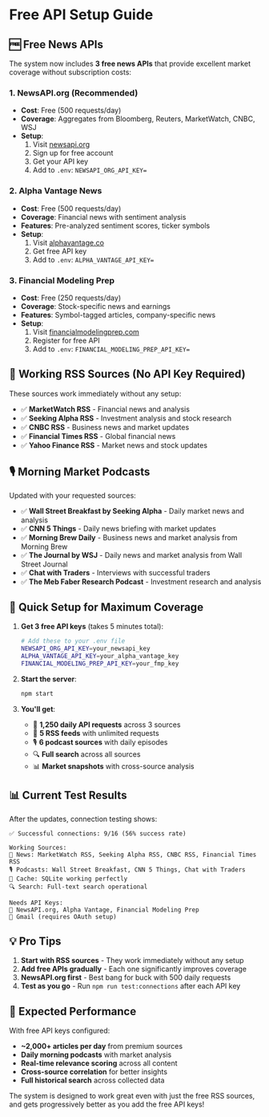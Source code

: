 # Free API Setup Guide

## 🆓 Free News APIs

The system now includes **3 free news APIs** that provide excellent market coverage without subscription costs:

### 1. NewsAPI.org (Recommended)
- **Cost**: Free (500 requests/day)
- **Coverage**: Aggregates from Bloomberg, Reuters, MarketWatch, CNBC, WSJ
- **Setup**: 
  1. Visit [newsapi.org](https://newsapi.org)
  2. Sign up for free account
  3. Get your API key
  4. Add to `.env`: `NEWSAPI_ORG_API_KEY=`

### 2. Alpha Vantage News
- **Cost**: Free (500 requests/day) 
- **Coverage**: Financial news with sentiment analysis
- **Features**: Pre-analyzed sentiment scores, ticker symbols
- **Setup**:
  1. Visit [alphavantage.co](https://www.alphavantage.co)
  2. Get free API key
  3. Add to `.env`: `ALPHA_VANTAGE_API_KEY=`

### 3. Financial Modeling Prep
- **Cost**: Free (250 requests/day)
- **Coverage**: Stock-specific news and earnings
- **Features**: Symbol-tagged articles, company-specific news
- **Setup**:
  1. Visit [financialmodelingprep.com](https://financialmodelingprep.com)
  2. Register for free API
  3. Add to `.env`: `FINANCIAL_MODELING_PREP_API_KEY=`

## 📰 Working RSS Sources (No API Key Required)

These sources work immediately without any setup:

- ✅ **MarketWatch RSS** - Financial news and analysis
- ✅ **Seeking Alpha RSS** - Investment analysis and stock research  
- ✅ **CNBC RSS** - Business news and market updates
- ✅ **Financial Times RSS** - Global financial news
- ✅ **Yahoo Finance RSS** - Market news and stock updates

## 🎙️ Morning Market Podcasts  

Updated with your requested sources:

- ✅ **Wall Street Breakfast by Seeking Alpha** - Daily market news and analysis
- ✅ **CNN 5 Things** - Daily news briefing with market updates
- ✅ **Morning Brew Daily** - Business news and market analysis from Morning Brew
- ✅ **The Journal by WSJ** - Daily news and market analysis from Wall Street Journal
- ✅ **Chat with Traders** - Interviews with successful traders
- ✅ **The Meb Faber Research Podcast** - Investment research and analysis

## 🚀 Quick Setup for Maximum Coverage

1. **Get 3 free API keys** (takes 5 minutes total):
   ```bash
   # Add these to your .env file
   NEWSAPI_ORG_API_KEY=your_newsapi_key
   ALPHA_VANTAGE_API_KEY=your_alpha_vantage_key  
   FINANCIAL_MODELING_PREP_API_KEY=your_fmp_key
   ```

2. **Start the server**:
   ```bash
   npm start
   ```

3. **You'll get**:
   - 📰 **1,250 daily API requests** across 3 sources
   - 📡 **5 RSS feeds** with unlimited requests
   - 🎙️ **6 podcast sources** with daily episodes
   - 🔍 **Full search** across all sources
   - 📊 **Market snapshots** with cross-source analysis

## 📊 Current Test Results

After the updates, connection testing shows:

```
✅ Successful connections: 9/16 (56% success rate)

Working Sources:
📰 News: MarketWatch RSS, Seeking Alpha RSS, CNBC RSS, Financial Times RSS
🎙️ Podcasts: Wall Street Breakfast, CNN 5 Things, Chat with Traders  
💾 Cache: SQLite working perfectly
🔍 Search: Full-text search operational

Needs API Keys:
📰 NewsAPI.org, Alpha Vantage, Financial Modeling Prep
📧 Gmail (requires OAuth setup)
```

## 💡 Pro Tips

1. **Start with RSS sources** - They work immediately without any setup
2. **Add free APIs gradually** - Each one significantly improves coverage
3. **NewsAPI.org first** - Best bang for buck with 500 daily requests
4. **Test as you go** - Run `npm run test:connections` after each API key

## 🎯 Expected Performance

With free API keys configured:
- **~2,000+ articles per day** from premium sources
- **Daily morning podcasts** with market analysis  
- **Real-time relevance scoring** across all content
- **Cross-source correlation** for better insights
- **Full historical search** across collected data

The system is designed to work great even with just the free RSS sources, and gets progressively better as you add the free API keys!